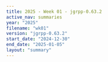 ```yaml
---
title: 2025 - Week 01 - jgrpp-0.63.2
active_nav: summaries
year: "2025"
filename: "wk01"
version: "jgrpp-0.63.2"
start_date: "2024-12-30"
end_date: "2025-01-05"
layout: "summary"
---
```

